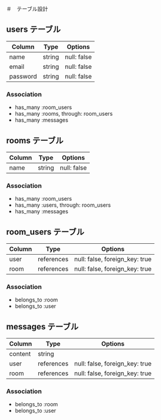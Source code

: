 ＃　テーブル設計

## users テーブル

| Column     | Type    | Options      |
| ---------- |---------|--------------|
| name       | string  | null: false  |
| email      | string  | null: false  |
| password   | string  | null: false  |

### Association

- has_many :room_users
- has_many :rooms, through: room_users
- has_many :messages

## rooms テーブル

| Column  | Type        | Options     |
|---------|-------------|-------------|
| name    | string      | null: false |

### Association

- has_many :room_users
- has_many :users, through: room_users
- has_many :messages

## room_users テーブル

| Column | Type       | Options                        |
|--------|------------|--------------------------------|
| user   | references | null: false, foreign_key: true |
| room   | references | null: false, foreign_key: true |

### Association

- belongs_to :room
- belongs_to :user

## messages テーブル

| Column  | Type       | Options                        |
|---------|------------|--------------------------------|
| content | string     |                                |
| user    | references | null: false, foreign_key: true |
| room    | references | null: false, foreign_key: true |

### Association

- belongs_to :room
- belongs_to :user